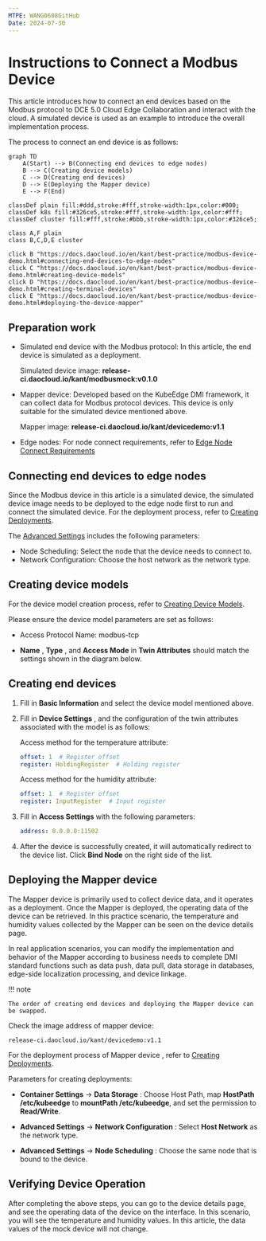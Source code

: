 ```yaml
---
MTPE: WANG0608GitHub
Date: 2024-07-30
---
```


# Instructions to Connect a Modbus Device

This article introduces how to connect an end devices based on the Modbus protocol to DCE 5.0 Cloud Edge Collaboration and interact with the cloud.
A simulated device is used as an example to introduce the overall implementation process.

The process to connect an end device is as follows:

```mermaid
graph TD
    A(Start) --> B(Connecting end devices to edge nodes)
    B --> C(Creating device models)
    C --> D(Creating end devices)
    D --> E(Deploying the Mapper device)
    E --> F(End)

classDef plain fill:#ddd,stroke:#fff,stroke-width:1px,color:#000;
classDef k8s fill:#326ce5,stroke:#fff,stroke-width:1px,color:#fff;
classDef cluster fill:#fff,stroke:#bbb,stroke-width:1px,color:#326ce5;

class A,F plain
class B,C,D,E cluster

click B "https://docs.daocloud.io/en/kant/best-practice/modbus-device-demo.html#connecting-end-devices-to-edge-nodes"
click C "https://docs.daocloud.io/en/kant/best-practice/modbus-device-demo.html#creating-device-models"
click D "https://docs.daocloud.io/en/kant/best-practice/modbus-device-demo.html#creating-terminal-devices"
click E "https://docs.daocloud.io/en/kant/best-practice/modbus-device-demo.html#deploying-the-device-mapper"
```

## Preparation work

- Simulated end device with the Modbus protocol: In this article, the end device is simulated as a deployment.

    Simulated device image: **release-ci.daocloud.io/kant/modbusmock:v0.1.0**

- Mapper device: Developed based on the KubeEdge DMI framework, it can collect data for Modbus protocol devices. This device is only suitable for the simulated device mentioned above.

    Mapper image: **release-ci.daocloud.io/kant/devicedemo:v1.1**

- Edge nodes: For node connect requirements, refer to [Edge Node Connect Requirements](../user-guide/node/join-rqmt.md)

## Connecting end devices to edge nodes

Since the Modbus device in this article is a simulated device, the simulated device image needs to be deployed to the edge node first
to run and connect the simulated device. For the deployment process, refer to [Creating Deployments](../user-guide/edge-app/create-app.md).

The [Advanced Settings](../user-guide/edge-app/create-app.md#__tabbed_2_1) includes the following parameters:

- Node Scheduling: Select the node that the device needs to connect to.
- Network Configuration: Choose the host network as the network type.

## Creating device models

For the device model creation process, refer to [Creating Device Models](../user-guide/device/create-device-model.md).

Please ensure the device model parameters are set as follows:

- Access Protocol Name: modbus-tcp
- __Name__ , __Type__ , and __Access Mode__ in __Twin Attributes__ should match the settings shown in the diagram below.

    <!--add image later-->

## Creating end devices

1. Fill in __Basic Information__ and select the device model mentioned above.

2. Fill in __Device Settings__ , and the configuration of the twin attributes associated with the model is as follows:

    Access method for the temperature attribute:

    ```yaml
    offset: 1  # Register offset
    register: HoldingRegister  # Holding register
    ```

    Access method for the humidity attribute:

    ```yaml
    offset: 1  # Register offset
    register: InputRegister  # Input register
    ```

    <!--add image later-->
    <!--add image later-->

3. Fill in __Access Settings__ with the following parameters:

    ```yaml
    address: 0.0.0.0:11502
    ```

    <!--add image later-->

4. After the device is successfully created, it will automatically redirect to the device list. Click **Bind Node** on the right side of the list.

    <!--add image later-->

## Deploying the Mapper device

The Mapper device is primarily used to collect device data, and it operates as a deployment.
Once the Mapper is deployed, the operating data of the device can be retrieved. In this practice scenario,
the temperature and humidity values collected by the Mapper can be seen on the device details page.

In real application scenarios, you can modify the implementation and behavior of the Mapper according to business needs
to complete DMI standard functions such as data push, data pull, data storage in databases, edge-side localization processing, and device linkage.

!!! note

    The order of creating end devices and deploying the Mapper device can be swapped.

Check the image address of mapper device:

```shell
release-ci.daocloud.io/kant/devicedemo:v1.1
```

For the deployment process of Mapper device , refer to [Creating Deployments](../user-guide/edge-app/create-app.md).

Parameters for creating deployments:

- __Container Settings__  -> __Data Storage__ : Choose Host Path, map **HostPath /etc/kubeedge** to **mountPath /etc/kubeedge**, and set the permission to **Read/Write**.
- __Advanced Settings__ -> __Network Configuration__ : Select **Host Network** as the network type.
- __Advanced Settings__ -> __Node Scheduling__ : Choose the same node that is bound to the device.

    <!--add image later-->
    <!--add image later-->

## Verifying Device Operation

After completing the above steps, you can go to the device details page, and see the operating data of the device on the interface. In this scenario, you will see the temperature and humidity values. In this article, the data values of the mock device will not change.

<!--add image later-->
